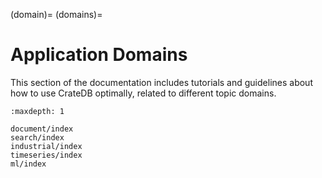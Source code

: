 (domain)=
(domains)=

# Application Domains

This section of the documentation includes tutorials and guidelines about
how to use CrateDB optimally, related to different topic domains.


```{toctree}
:maxdepth: 1

document/index
search/index
industrial/index
timeseries/index
ml/index
```
